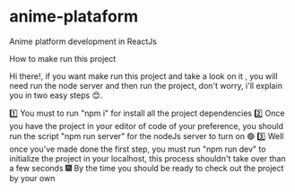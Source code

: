 # anime-plataform
Anime platform development in ReactJs

How to make run this project

Hi there!, if you want make run this project and take a look on it , you will need run the node server and then run the project, don't worry, i'll explain  you in two
easy  steps 😊.

1️⃣ You must to run "npm i" for install all the project dependencies
2️⃣ Once you have the project in your editor of code of  your preference, you should run the script "npm run server"  for the nodeJs server to turn on 🟢
3️⃣ Well once you've made done the first step, you must run "npm run dev" to initialize the project in your localhost, this process  shouldn't take over than a few seconds
🎆 By the time  you should be ready to check out the project by your own
